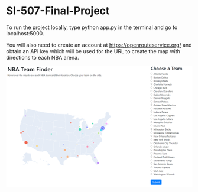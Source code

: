 # SI-507-Final-Project
To run the project locally, type python app.py in the terminal and go to localhost:5000.

You will also need to create an account at https://openrouteservice.org/ and obtain an API key which will be used for the URL to create the map with directions to each NBA arena. 

![Home Page](/images/Home%20Page.png)